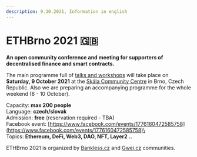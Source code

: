 ```yaml
---
description: 9.10.2021, Information in english
---
```


# ETHBrno 2021 🇬🇧

**An open community conference and meeting for supporters of decentralised finance and smart contracts.**

The main programme full of [talks and workshops](program/) will take place on **Saturday, 9 October 2021** at the [Skála Community Centre](misto-konani/) in Brno, Czech Republic. Also we are preparing an accompanying programme for the whole weekend (8 - 10 October).

Capacity: **max 200 people**\
Language: **czech/slovak**\
Admission: **free** (reservation required - TBA)\
Facebook event: [https://www.facebook.com/events/1776160472585758](https://www.facebook.com/events/1776160472585758)\
\
Topics: **Ethereum, DeFi, Web3, DAO, NFT, Layer2 ..**

ETHBrno 2021 is organized by [Bankless.cz](https://bankless.cz) and [Gwei.cz](https://gwei.cz) communities.

